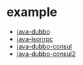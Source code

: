 # example

- [java-dubbo](https://github.com/dubbo-x/example/tree/master/java-dubbo)
- [java-jsonrpc](https://github.com/dubbo-x/example/tree/master/java-jsonrpc)
- [java-dubbo-consul](https://github.com/dubbo-x/example/tree/master/java-dubbo-consul)
- [java-dubbo-consul2](https://github.com/dubbo-x/example/tree/master/java-dubbo-consul2)